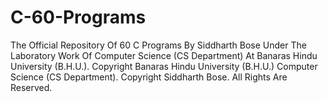 # C-60-Programs
The Official Repository Of 60 C Programs By Siddharth Bose Under The Laboratory Work Of Computer Science (CS Department) At Banaras Hindu University (B.H.U.).
Copyright Banaras Hindu University (B.H.U.) Computer Science (CS Department).
Copyright Siddharth Bose.
All Rights Are Reserved.
